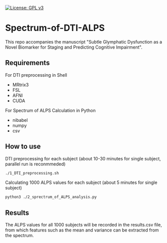 [![License: GPL v3](https://img.shields.io/badge/License-GPLv3-blue.svg)](https://www.gnu.org/licenses/gpl-3.0)
# Spectrum-of-DTI-ALPS
This repo accompanies the manuscript "Subtle Glymphatic Dysfunction as a Novel Biomarker for Staging and Predicting Cognitive Impairment".

## Requirements
For DTI preprocessing in Shell
* MRtrix3
* FSL
* AFNI
* CUDA

For Spectrum of ALPS Calculation in Python
* nibabel
* numpy
* csv

## How to use
DTI preprocessing for each subject (about 10-30 minutes for single subject, parallel run is reconmmeded)
```sh
./1_DTI_preprocessing.sh
```
Calculating 1000 ALPS values for each subject (about 5 minutes for single subject)
```sh
python3 ./2_sprectrum_of_ALPS_analysis.py
```
## Results
The ALPS values for all 1000 subjects will be recorded in the results.csv file, from which features such as the mean and variance can be extracted from the spectrum.
